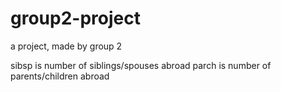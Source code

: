# group2-project
 a project, made by group 2
 
 sibsp is number of siblings/spouses abroad
 parch is number of parents/children abroad
